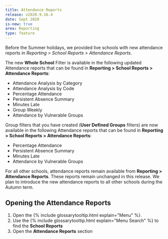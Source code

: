 ```yaml
---
title: Attendance Reports
release: v2020.9.16.4
date: Sept 2020
is-new: true
area: Reporting
type: feature
---
```


Before the Summer holidays, we provided live schools with new attendance reports in *Reporting > School Reports > Attendance Reports*.

The new **Whole School** Filter is available in the following updated Attendance reports that can be found in **Reporting > School Reports > Attendance Reports**:

* Attendance Analysis by Category
* Attendance Analysis by Code
* Percentage Attendance
* Persistent Absence Summary
* Minutes Late
* Group Weekly
* Attendance by Vulnerable Groups
  
Group filters that you have created (**User Defined Groups** filters) are now available in the following Attendance reports that can be found in **Reporting > School Reports > Attendance Reports**:

* Percentage Attendance
* Persistent Absence Summary
* Minutes Late
* Attendance by Vulnerable Groups
  
For all other schools, attendance reports remain available from **Reporting > Attendance Reports**. These reports remain unchanged in this release. We plan to introduce the new attendance reports to all other schools during the Autumn term.

## Opening the Attendance Reports

1. Open the {% include glossarytooltip.html explain="Menu" %}.
2. Use the {% include glossarytooltip.html explain="Menu Search" %} to find the **School Reports**
3. Open the **Attendance Reports** section
